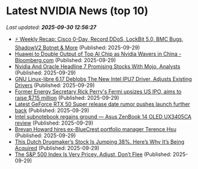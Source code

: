 # Latest NVIDIA News (top 10)
_Last updated: **2025-09-30 12:56:27**_

- [⚡ Weekly Recap: Cisco 0-Day, Record DDoS, LockBit 5.0, BMC Bugs, ShadowV2 Botnet & More](https://thehackernews.com/2025/09/weekly-recap-cisco-0-day-record-ddos.html) (Published: 2025-09-29)
- [Huawei to Double Output of Top AI Chip as Nvidia Wavers in China - Bloomberg.com](https://slashdot.org/firehose.pl?op=view&amp;id=179579014) (Published: 2025-09-29)
- [Nvidia And Oracle Headline 7 Promising Stocks With Mojo, Analysts](https://biztoc.com/x/22820ae503c083c8) (Published: 2025-09-29)
- [GNU Linux-libre 6.17 Deblobs The New Intel IPU7 Driver, Adjusts Existing Drivers](https://www.phoronix.com/news/GNU-Linux-libre-6.17) (Published: 2025-09-29)
- [Former Energy Secretary Rick Perry's Fermi upsizes US IPO, aims to raise $715 million](https://www.channelnewsasia.com/business/former-energy-secretary-rick-perrys-fermi-upsizes-us-ipo-aims-raise-715-million-5375696) (Published: 2025-09-29)
- [Latest GeForce RTX 50 Super release date rumor pushes launch further back](https://www.notebookcheck.net/Latest-GeForce-RTX-50-Super-release-date-rumor-pushes-launch-further-back.1127052.0.html) (Published: 2025-09-29)
- [Intel subnotebook regains ground — Asus ZenBook 14 OLED UX3405CA review](https://www.notebookcheck.net/Intel-subnotebook-regains-ground-Asus-ZenBook-14-OLED-UX3405CA-review.1126966.0.html) (Published: 2025-09-29)
- [Brevan Howard hires ex-BlueCrest portfolio manager Terence Hsu](https://biztoc.com/x/af8f27a5981f866b) (Published: 2025-09-29)
- [This Dutch Drugmaker’s Stock Is Jumping 38%. Here’s Why It’s Being Acquired](https://biztoc.com/x/c179a06891a0f908) (Published: 2025-09-29)
- [The S&P 500 Index Is Very Pricey. Adjust, Don’t Flee](https://biztoc.com/x/690be0ce4f502413) (Published: 2025-09-29)
